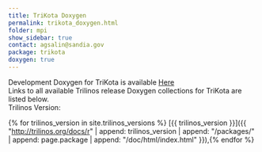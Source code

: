 ```yaml
---
title: TriKota Doxygen
permalink: trikota_doxygen.html
folder: mpi
show_sidebar: true
contact: agsalin@sandia.gov
package: trikota
doxygen: true
---
```


Development Doxygen for TriKota is available [Here](http://trilinos.org/docs/dev/packages/TriKota/doc/html/index.html)  
Links to all available Trilinos release Doxygen collections for TriKota are listed below.  
Trilinos Version: 

{% for trilinos_version in site.trilinos_versions %}
[{{ trilinos_version }}]({{ "http://trilinos.org/docs/r" | append: trilinos_version | append: "/packages/" | append: page.package | append: "/doc/html/index.html" }}),{% endfor %}
